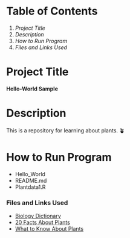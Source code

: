 # Table of Contents
1. *Project Title*
2. *Description*
3. *How to Run Program*
4. *Files and Links Used*
# Project Title
**Hello-World Sample** 
# Description
This is a repository for learning about plants. 🪴
# How to Run Program
- Hello_World
- README.md
- Plantdata1.R
### Files and Links Used
- [Biology Dictionary](https://biologydictionary.net/plant/)
- [20 Facts About Plants](https://facts.net/nature/universe/20-facts-about-plants/)
- [What to Know About Plants](https://image.isu.pub/200424105420-77e589a45ff905ce6c77c41200bc4324/jpg/page_1.jpg)
